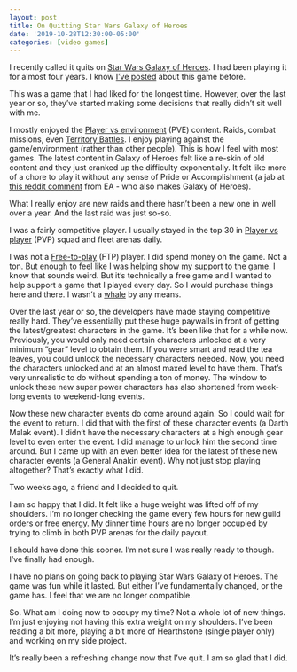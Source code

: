 ```yaml
---
layout: post
title: On Quitting Star Wars Galaxy of Heroes
date: '2019-10-28T12:30:00-05:00'
categories: [video games]
---
```


I recently called it quits on [Star Wars Galaxy of Heroes](https://www.ea.com/games/starwars/galaxy-of-heroes). I had been playing it for almost four years. I know [I’ve posted](https://ryan.grier.co/2017/11/05/video-games-and-gaming/) about this game before. 

This was a game that I had liked for the longest time. However, over the last year or so, they’ve started making some decisions that really didn’t sit well with me. 

I mostly enjoyed the [Player vs environment](https://en.wikipedia.org/wiki/Player_versus_environment) (PVE) content. Raids, combat missions, even [Territory Battles](https://www.ea.com/games/starwars/galaxy-of-heroes/news/territory-battles). I enjoy playing against the game/environment (rather than other people).  This is how I feel with most games. The latest content in Galaxy of Heroes felt like a re-skin of old content and they just cranked up the difficulty exponentially. It felt like more of a chore to play it without any sense of Pride or Accomplishment (a jab at [this reddit comment](https://www.reddit.com/r/StarWarsBattlefront/comments/7cff0b/seriously_i_paid_80_to_have_vader_locked/dppum98/) from EA - who also makes Galaxy of Heroes). 

What I really enjoy are new raids and there hasn’t been a new one in well over a year. And the last raid was just so-so. 

I was a fairly competitive player. I usually stayed in the top 30 in [Player vs player](https://en.wikipedia.org/wiki/Player_versus_player) (PVP) squad and fleet arenas daily. 

I was not a [Free-to-play](https://en.wikipedia.org/wiki/Free-to-play) (FTP) player. I did spend money on the game. Not a ton. But enough to feel like I was helping show my support to the game. I know that sounds weird. But it’s technically a free game and I wanted to help support a game that I played every day. So I would purchase things here and there. I wasn’t a [whale](https://www.maketecheasier.com/what-is-whale-in-mobile-gaming/) by any means. 

Over the last year or so, the developers have made staying competitive really hard. They’ve essentially put these huge paywalls in front of getting the latest/greatest characters in the game. It’s been like that for a while now. Previously, you would only need certain characters unlocked at a very minimum “gear” level to obtain them. If you were smart and read the tea leaves, you could unlock the necessary characters needed. Now, you need the characters unlocked and at an almost maxed level to have them. That’s very unrealistic to do without spending a ton of money. The  window to unlock these new super power characters has also shortened from week-long events to weekend-long events. 

Now these new character events do come around again. So I could wait for the event to return. I did that with the first of these character events (a Darth Malak event). I didn’t have the necessary characters at a high enough gear level to even enter the event. I did manage to unlock him the second time around. But I came up with an even better idea for the latest of these new character events (a General Anakin event). Why not just stop playing altogether? That’s exactly what I did. 

Two weeks ago, a friend and I decided to quit. 

I am so happy that I did. It felt like a huge weight was lifted off of my shoulders. I’m no longer checking the game every few hours for new guild orders or free energy. My dinner time hours are no longer occupied by trying to climb in both PVP arenas for the daily payout. 

I should have done this sooner. I’m not sure I was really ready to though. I’ve finally had enough. 

I have no plans on going back to playing Star Wars Galaxy of Heroes. The game was fun while it lasted. But either I’ve fundamentally changed, or the game has. I feel that we are no longer compatible. 

So. What am I doing now to occupy my time? Not a whole lot of new things. I’m just enjoying not having this extra weight on my shoulders. I’ve been reading a bit more, playing a bit more of Hearthstone (single player only) and working on my side project. 

It’s really been a refreshing change now that I’ve quit. I am so glad that I did. 